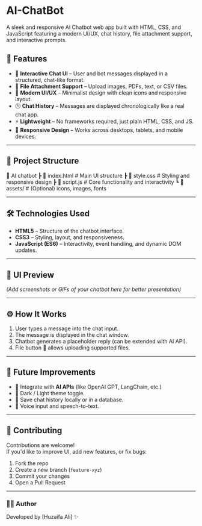 # AI-ChatBot
A sleek and responsive AI Chatbot web app built with HTML, CSS, and JavaScript featuring a modern UI/UX, chat history, file attachment support, and interactive prompts.

## 🚀 Features

- 💬 **Interactive Chat UI** – User and bot messages displayed in a structured, chat-like format.  
- 📎 **File Attachment Support** – Upload images, PDFs, text, or CSV files.  
- 🎨 **Modern UI/UX** – Minimalist design with clean icons and responsive layout.  
- 🕒 **Chat History** – Messages are displayed chronologically like a real chat app.  
- ⚡ **Lightweight** – No frameworks required, just plain HTML, CSS, and JS.  
- 📱 **Responsive Design** – Works across desktops, tablets, and mobile devices.  

---

## 📂 Project Structure
📁 AI chatbot
┣ 📄 index.html # Main UI structure
┣ 📄 style.css # Styling and responsive design
┣ 📄 script.js # Core functionality and interactivity
┗ 📁 assets/ # (Optional) icons, images, fonts


---

## 🛠️ Technologies Used

- **HTML5** – Structure of the chatbot interface.  
- **CSS3** – Styling, layout, and responsiveness.  
- **JavaScript (ES6)** – Interactivity, event handling, and dynamic DOM updates.  

---

## 📸 UI Preview  

*(Add screenshots or GIFs of your chatbot here for better presentation)*  

---

## ⚙️ How It Works

1. User types a message into the chat input.  
2. The message is displayed in the chat window.  
3. Chatbot generates a placeholder reply (can be extended with AI API).  
4. File button 📎 allows uploading supported files.  

---

## 📌 Future Improvements

- 🔗 Integrate with **AI APIs** (like OpenAI GPT, LangChain, etc.)  
- 🌙 Dark / Light theme toggle.  
- 💾 Save chat history locally or in a database.  
- 🎤 Voice input and speech-to-text.  

---

## 🤝 Contributing

Contributions are welcome!  
If you'd like to improve UI, add new features, or fix bugs:

1. Fork the repo  
2. Create a new branch (`feature-xyz`)  
3. Commit your changes  
4. Open a Pull Request  

---


### 👨‍💻 Author
Developed by [Huzaifa Ali] ✨  

